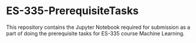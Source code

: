 # ES-335-PrerequisiteTasks

This repository contains the Jupyter Notebook required for submission as a part of doing the prerequisite tasks for ES-335 course Machine Learning.
